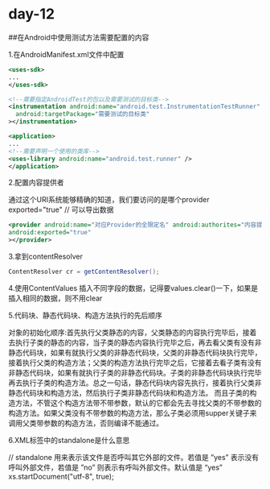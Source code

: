 # day-12

##在Android中使用测试方法需要配置的内容

1.在AndroidManifest.xml文件中配置

```xml
<uses-sdk>
...
</uses-sdk>

<!--需要指定AndroidTest的包以及需要测试的目标类-->
<instrumentation android:name="android.test.InstrumentationTestRunner"
  android:targetPackage="需要测试的目标类"
></instrumentation>

<application>
...
<!--需要声明一个使用的类库-->
<uses-library android:name="android.test.runner" />
</application>
```

2.配置内容提供者

通过这个URI系统能够精确的知道，我们要访问的是哪个provider
exported="true" // 可以导出数据
```xml
<provider android:name="对应Provider的全限定名" android:authorites="内容提供者的地址，相当于主机名,就是对应的uri"
android:exported="true" 
></provider>
```

3.拿到contentResolver
```java
ContentResolver cr = getContentResolver();
```

4.使用ContentValues 插入不同字段的数据，记得要values.clear()一下，如果是插入相同的数据，则不用clear

5.代码块、静态代码块、构造方法执行的先后顺序

对象的初始化顺序:首先执行父类静态的内容，父类静态的内容执行完毕后，接着去执行子类的静态的内容，当子类的静态内容执行完毕之后，再去看父类有没有非静态代码块，如果有就执行父类的非静态代码块，父类的非静态代码块执行完毕，接着执行父类的构造方法；父类的构造方法执行完毕之后，它接着去看子类有没有非静态代码块，如果有就执行子类的非静态代码块。子类的非静态代码块执行完毕再去执行子类的构造方法。总之一句话，静态代码块内容先执行，接着执行父类非静态代码块和构造方法，然后执行子类非静态代码块和构造方法。 
而且子类的构造方法，不管这个构造方法带不带参数，默认的它都会先去寻找父类的不带参数的构造方法。如果父类没有不带参数的构造方法，那么子类必须用supper关键子来调用父类带参数的构造方法，否则编译不能通过。 

6.XML标签中的standalone是什么意思

// standalone  用来表示该文件是否呼叫其它外部的文件。若值是 ”yes” 表示没有呼叫外部文件，若值是 ”no” 则表示有呼叫外部文件。默认值是 “yes”
xs.startDocument("utf-8", true);